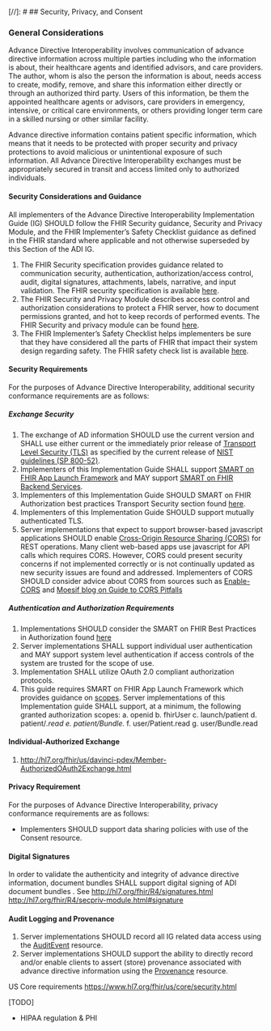 [//]: #  ## Security, Privacy, and Consent 

### General Considerations

Advance Directive Interoperability involves communication of advance directive information across multiple parties including who the information is about, their healthcare agents and identified advisors, and care providers. The author, whom is also the person the information is about, needs access to create, modify, remove, and share this information either directly or through an authorized third party. Users of this information, be them the appointed healthcare agents or advisors, care providers in emergency, intensive, or critical care environments, or others providing longer term care in a skilled nursing or other similar facility.

Advance directive information contains patient specific information, which means that it needs to be protected with proper security and privacy protections to avoid malicious or unintentional exposure of such information. All Advance Directive Interoperability exchanges must be appropriately secured in transit and access limited only to authorized individuals.


#### Security Considerations and Guidance
All implementers of the Advance Directive Interoperability Implementation Guide (IG) SHOULD follow the FHIR Security guidance, Security and Privacy Module, and the FHIR Implementer’s Safety Checklist guidance as defined in the FHIR standard where applicable and not otherwise superseded by this Section of the ADI IG.

1.	The FHIR Security specification provides guidance related to communication security, authentication, authorization/access control, audit, digital signatures, attachments, labels, narrative, and input validation. The FHIR security specification is available [here](http://hl7.org/fhir/R4/security.html).
2.	The FHIR Security and Privacy Module describes access control and authorization considerations to protect a FHIR server, how to document permissions granted, and hot to keep records of performed events. The FHIR Security and privacy module can be found [here](http://hl7.org/fhir/R4/secpriv-module.html).
3.	The FHIR Implementer’s Safety Checklist helps implementers be sure that they have considered all the parts of FHIR that impact their system design regarding safety. The FHIR safety check list is available [here](http://hl7.org/fhir/R4/safety.html).

#### Security Requirements
For the purposes of Advance Directive Interoperability, additional security conformance requirements are as follows:

##### Exchange Security
1.	The exchange of AD information SHOULD use the current version and SHALL use either current or the immediately prior release of [Transport Level Security (TLS)](https://tools.ietf.org/html/rfc8446) as specified by the current release of [NIST guidelines (SP 800-52)](https://csrc.nist.gov/publications/detail/sp/800-52/rev-2/final). 
2.	Implementers of this Implementation Guide SHALL support [SMART on FHIR App Launch Framework](http://hl7.org/fhir/smart-app-launch/index.html) and MAY support [SMART on FHIR Backend Services](https://hl7.org/fhir/uv/bulkdata/authorization/index.html).
3.	Implementers of this Implementation Guide SHOULD SMART on FHIR Authorization best practices Transport Security section found [here](https://docs.smarthealthit.org/authorization/best-practices/#11--transport-security).
4.	Implementers of this Implementation Guide SHOULD support mutually authenticated TLS.
5.	Server implementations that expect to support browser-based javascript applications SHOULD enable [Cross-Origin Resource Sharing (CORS)](https://www.w3.org/TR/cors/) for REST operations. Many client web-based apps use javascript for API calls which requires CORS. However, CORS could present security concerns if not implemented correctly or is not continually updated as new security issues are found and addressed. Implementers of CORS SHOULD consider advice about CORS from sources such as [Enable-CORS](http://enable-cors.org/) and [Moesif blog on Guide to CORS Pitfalls](https://www.moesif.com/blog/technical/cors/Authoritative-Guide-to-CORS-Cross-Origin-Resource-Sharing-for-REST-APIs/)  

##### Authentication and Authorization Requirements
1.	Implementations SHOULD consider the SMART on FHIR Best Practices in Authorization found [here](https://docs.smarthealthit.org/authorization/best-practices/)
2.	Server implementations SHALL support individual user authentication and MAY support system level authentication if access controls of the system are trusted for the scope of use.
3.	Implementation SHALL utilize OAuth 2.0 compliant authorization protocols.
4.	This guide requires SMART on FHIR App Launch Framework which provides guidance on [scopes](http://hl7.org/fhir/smart-app-launch/scopes-and-launch-context/index.html). Server implementations of this Implementation guide SHALL support, at a minimum, the following granted authorization scopes:
    a.	openid
    b.	fhirUser
    c.	launch/patient
    d.	patient/*.read
    e.	patient/Bundle.*
    f.	user/Patient.read
    g.	user/Bundle.read

#### Individual-Authorized Exchange
1.	http://hl7.org/fhir/us/davinci-pdex/Member-AuthorizedOAuth2Exchange.html

#### Privacy Requirement
For the purposes of Advance Directive Interoperability, privacy conformance requirements are as follows:
- Implementers SHOULD support data sharing policies with use of the Consent resource.

#### Digital Signatures
In order to validate the authenticity and integrity of advance directive information, document bundles SHALL support digital signing of ADI document bundles . See http://hl7.org/fhir/R4/signatures.html 
http://hl7.org/fhir/R4/secpriv-module.html#signature 

#### Audit Logging and Provenance
1.	Server implementations SHOULD record all IG related data access using the [AuditEvent](http://hl7.org/fhir/R4/auditevent.html) resource.
1.	Server implementations SHOULD support the ability to directly record and/or enable clients to assert (store) provenance associated with advance directive information using the [Provenance](http://hl7.org/fhir/R4/provenance.html) resource.

US Core requirements
https://www.hl7.org/fhir/us/core/security.html

[TODO]
- HIPAA regulation & PHI
